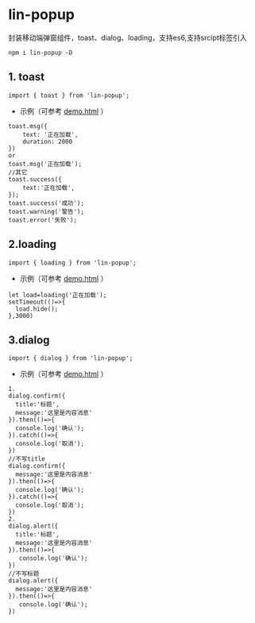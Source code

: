 # lin-popup
封装移动端弹窗组件，toast、dialog、loading，支持es6,支持srcipt标签引入
```
npm i lin-popup -D
```
## 1. toast
```
import { toast } from 'lin-popup';
```
- 示例（可参考 [demo.html](http://htmlpreview.github.io/?https://github.com/laterly/lin-popup/blob/master/demo/index.html) ）
```
toast.msg({
    text: '正在加载',
    duration: 2000
})
or
toast.msg('正在加载');
//其它
toast.success({
    text:'正在加载',
});
toast.success('成功');
toast.warning('警告');
toast.error('失败');
```
## 2.loading 
```
import { loading } from 'lin-popup';
```
- 示例（可参考 [demo.html](http://htmlpreview.github.io/?https://github.com/laterly/lin-popup/blob/master/demo/index.html) ）
```
let load=loading('正在加载');
setTimeout(()=>{
  load.hide();
},3000)
```

## 3.dialog
```
import { dialog } from 'lin-popup';
```
- 示例（可参考 [demo.html](http://htmlpreview.github.io/?https://github.com/laterly/lin-popup/blob/master/demo/index.html) ）
```
1.
dialog.confirm({
  title:'标题',
  message:'这里是内容消息'
}).then(()=>{
  console.log('确认');
}).catch(()=>{
  console.log('取消');
})
//不写title
dialog.confirm({
  message:'这里是内容消息'
}).then(()=>{
  console.log('确认');
}).catch(()=>{
  console.log('取消');
})
2.
dialog.alert({
  title:'标题',
  message:'这里是内容消息'
}).then(()=>{
   console.log('确认');
})
//不写标题
dialog.alert({
  message:'这里是内容消息'
}).then(()=>{
   console.log('确认');
})
```
